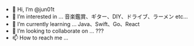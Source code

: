 - 👋 Hi, I’m @jun01t
- 👀 I’m interested in ... 音楽鑑賞、ギター、DIY、ドライブ、ラーメン etc...
- 🌱 I’m currently learning ... Java、Swift、Go、React
- 💞️ I’m looking to collaborate on ... ???
- 📫 How to reach me ... 

<!---
jun01t/jun01t is a ✨ special ✨ repository because its `README.md` (this file) appears on your GitHub profile.
You can click the Preview link to take a look at your changes.
--->
